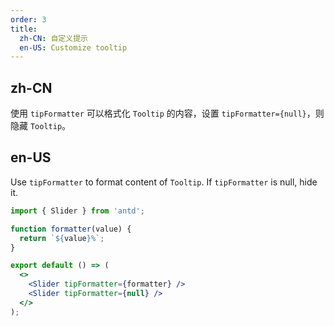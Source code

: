 ```yaml
---
order: 3
title:
  zh-CN: 自定义提示
  en-US: Customize tooltip
---
```


## zh-CN

使用 `tipFormatter` 可以格式化 `Tooltip` 的内容，设置 `tipFormatter={null}`，则隐藏 `Tooltip`。

## en-US

Use `tipFormatter` to format content of `Tooltip`. If `tipFormatter` is null, hide it.

```jsx
import { Slider } from 'antd';

function formatter(value) {
  return `${value}%`;
}

export default () => (
  <>
    <Slider tipFormatter={formatter} />
    <Slider tipFormatter={null} />
  </>
);
```
